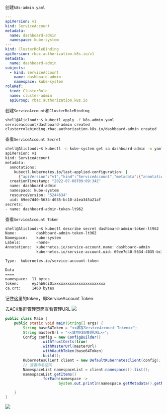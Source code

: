 创建`k8s-admin.yaml`
```yaml
---
apiVersion: v1
kind: ServiceAccount
metadata:
  name: dashboard-admin
  namespace: kube-system
---
kind: ClusterRoleBinding
apiVersion: rbac.authorization.k8s.io/v1
metadata:
  name: dashboard-admin
subjects:
  - kind: ServiceAccount
    name: dashboard-admin
    namespace: kube-system
roleRef:
  kind: ClusterRole
  name: cluster-admin
  apiGroup: rbac.authorization.k8s.io
```

创建`ServiceAccount`和`ClusterRoleBinding`
```bash
shell@Alicloud:~$ kubectl apply -f k8s-admin.yaml 
serviceaccount/dashboard-admin created
clusterrolebinding.rbac.authorization.k8s.io/dashboard-admin created
```

查看`ServiceAccount Secret`
```bash
shell@Alicloud:~$ kubectl -n kube-system get sa dashboard-admin -o yaml
apiVersion: v1
kind: ServiceAccount
metadata:
  annotations:
    kubectl.kubernetes.io/last-applied-configuration: |
      {"apiVersion":"v1","kind":"ServiceAccount","metadata":{"annotations":{},"name":"dashboard-admin","namespace":"kube-system"}}
  creationTimestamp: "2022-07-08T09:09:34Z"
  name: dashboard-admin
  namespace: kube-system
  resourceVersion: "5244634"
  uid: 69ee7d40-5634-4035-bc10-a1ea345a21af
secrets:
- name: dashboard-admin-token-lt962
```

查看`ServiceAccount Token`
```bash
shell@Alicloud:~$ kubectl describe secret dashboard-admin-token-lt962 -n kube-system
Name:         dashboard-admin-token-lt962
Namespace:    kube-system
Labels:       <none>
Annotations:  kubernetes.io/service-account.name: dashboard-admin
              kubernetes.io/service-account.uid: 69ee7d40-5634-4035-bc10-a1ea345a21af

Type:  kubernetes.io/service-account-token

Data
====
namespace:  11 bytes
token:      eyJhbGciOixxxxxxxxxxxxxxxxxxxxxxx
ca.crt:     1460 bytes
```

记住这里的token，即ServiceAccount Token

去ACK集群管理页面查看管理URL
![](https://gw.alipayobjects.com/zos/antfincdn/%26elIw7tLX/99b9a1b2-22d5-4ad1-aaa0-d2d0aa99053a.png)
```java
public class Main {
    public static void main(String[] args) {
        String base64Token = "<<填写ServiceAccount Token>>";
        String masterUrl = "<<填写K8S管理URL>>";
        Config config = new ConfigBuilder()
                .withTrustCerts(true)
                .withMasterUrl(masterUrl)
                .withOauthToken(base64Token)
                .build();
        KubernetesClient client = new DefaultKubernetesClient(config);
        // 查看命名空间
        NamespaceList namespaceList = client.namespaces().list();
        namespaceList.getItems()
                .forEach(namespace ->
                        System.out.println(namespace.getMetadata().getName() + ":" + namespace.getStatus().getPhase()));

    }
}
```

![](https://gw.alipayobjects.com/zos/antfincdn/lRPsjE7SB/41f93ee9-d438-431d-8dcb-e0217b21543b.png)